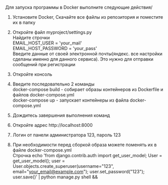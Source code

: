 
Для запуска программы в Docker выполните следующие действия/
1. Установите Docker, Скачайте все файлы из репозитория и поместите их в папку 
2. Откройте файл myproject/settings.py\
   Найдите строчки\
   EMAIL_HOST_USER = 'your_mail'\
   EMAIL_HOST_PASSWORD = 'your_pass'\
   Введите данные от своей электронной почты(яндекс. все настройки сделаны именно для данного сервиса). Это нужно для отправки сообщений при регистрации

3. Откройте консоль
4. Введите последовательно 2 команды\
   docker-compose build  - собирает образы контейнеров из Dockerfile и файлов docker-compose.yml\
   docker-compose up  - запускает контейнеры из файла docker-compose.yml

5. Дождитесь завершения выполнения команд
6. Откройте адрес http://localhost:8000
7. Логин от панели администратора 123, пароль 123
8. При необходимости перед сборкой образа можете поменять их в файле docker-compose.yml\
   Строчка  echo 'from django.contrib.auth import get_user_model; User = get_user_model(); user = User.objects.create_superuser(username=\"123\", email=\"your_email@example.com\"); user.set_password(\"123\"); user.save()' | python manage.py shell &&

   
    
